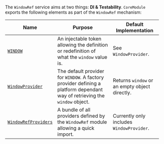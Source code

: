 The `WindowRef` service aims at two things: **DI & Testability**.
`CoreModule` exports the following elements as part of the `WindowRef` mechanism:

| Name | Purpose | Default Implementation |
| ---  | ---     | ---                    |
| [`WINDOW`](/miscellaneous/variables.html#window) | An injectable token allowing the definition or redefinition of what the `window` value is. | See `WindowProvider`.
| [`WindowProvider`](/miscellaneous/variables.html#windowprovider) | The default provider for `WINDOW`. A factory provider defining a platform dependant way of retrieving the `window` object. | Returns `window` or an empty object directly. |
| [`WindowRefProviders`](/miscellaneous/variables.html#windowrefproviders) | A bundle of all providers defined by the `WindowRef` module allowing a quick import. | Currently only includes `WindowProvider`. |
